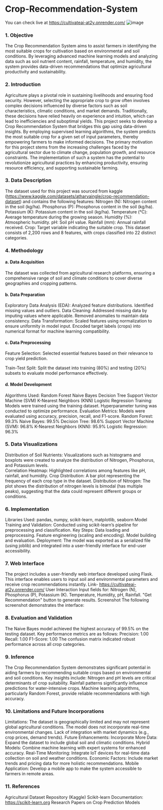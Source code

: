 # Crop-Recommendation-System
You can check live at https://cultivateai-at2y.onrender.com/
![image](https://github.com/user-attachments/assets/44680544-5050-4dde-913f-a42e54b4e7e2)
### 1. Objective
The Crop Recommendation System aims to assist farmers in identifying the most suitable crops for cultivation based on environmental and soil conditions. By leveraging advanced machine learning models and analyzing data such as soil nutrient content, rainfall, temperature, and humidity, the system provides data-driven recommendations that optimize agricultural productivity and sustainability.

### 2. Introduction
Agriculture plays a pivotal role in sustaining livelihoods and ensuring food security. However, selecting the appropriate crop to grow often involves complex decisions influenced by diverse factors such as soil characteristics, climatic conditions, and market demands. Traditionally, these decisions have relied heavily on experience and intuition, which can lead to inefficiencies and suboptimal yields.
This project seeks to develop a Crop Recommendation System that bridges this gap using data-driven insights. By employing supervised learning algorithms, the system predicts the most suitable crop for a given set of input parameters, thereby empowering farmers to make informed decisions.
The primary motivation for this project stems from the increasing challenges faced by the agricultural sector due to climate change, population growth, and resource constraints. The implementation of such a system has the potential to revolutionize agricultural practices by enhancing productivity, ensuring resource efficiency, and supporting sustainable farming.

### 3. Data Description
The dataset used for this project was sourced from kaggle (https://www.kaggle.com/datasets/atharvaingle/crop-recommendation-dataset) and contains the following features:
Nitrogen (N): Nitrogen content in the soil (kg/ha).
Phosphorus (P): Phosphorus content in the soil (kg/ha).
Potassium (K): Potassium content in the soil (kg/ha).
Temperature (°C): Average temperature during the growing season.
Humidity (%): Atmospheric humidity.
pH: Soil pH value.
Rainfall (mm): Annual rainfall received.
Crop: Target variable indicating the suitable crop.
This dataset consists of 2,200 rows and 8 features, with crops classified into 22 distinct categories.

### 4. Methodology
#### a. Data Acquisition
The dataset was collected from agricultural research platforms, ensuring a comprehensive range of soil and climate conditions to cover diverse geographies and cropping patterns.
#### b. Data Preparation
Exploratory Data Analysis (EDA):
Analyzed feature distributions.
Identified missing values and outliers.
Data Cleaning:
Addressed missing data by imputing values where applicable.
Removed anomalies to maintain data consistency.
Data Transformation:
Scaled features using normalization to ensure uniformity in model input.
Encoded target labels (crops) into numerical format for machine learning compatibility.
#### c. Data Preprocessing
Feature Selection: Selected essential features based on their relevance to crop yield prediction.


Train-Test Split: Split the dataset into training (80%) and testing (20%) subsets to evaluate model performance effectively.



#### d. Model Development
Algorithms Used:
  Random Forest
  Naive Bayes
  Decision Tree
  Support Vector Machine (SVM)
  K-Nearest Neighbors (KNN)
  Logistic Regression
Training: Models were trained using the training dataset. Hyperparameter tuning was conducted to optimize performance.
Evaluation Metrics: Models were evaluated using accuracy, precision, recall, and F1-score.
  Random Forest: 99.3%
  Naive Bayes: 99.5%
  Decision Tree: 98.6%
  Support Vector Machine (SVM): 96.8%
  K-Nearest Neighbors (KNN): 95.9%
  Logistic Regression: 96.3%

### 5. Data Visualizations
   Distribution of Soil Nutrients: Visualizations such as histograms and boxplots were created to analyze the distribution of Nitrogen, Phosphorus, and Potassium 
levels.       
   Correlation Heatmap: Highlighted correlations among features like pH, rainfall, and humidity.
   Crop Distribution: A bar plot representing the frequency of each crop type in the dataset.
   Distribution of Nitrogen: The plot shows the distribution of nitrogen levels is bimodal (has multiple peaks), suggesting that the data could represent different 
groups or conditions.

### 6. Implementation
Libraries Used: pandas, numpy, scikit-learn, matplotlib, seaborn
Model Training and Validation:
Conducted using scikit-learn’s pipeline for preprocessing and classification.
Key Steps:
 Data loading and preprocessing.
 Feature engineering (scaling and encoding).
 Model building and evaluation.
Deployment: The model was exported as a serialized file (using joblib) and integrated into a user-friendly interface for end-user accessibility.



### 7. Web Interface
The project includes a user-friendly web interface developed using Flask. This interface enables users to input soil and environmental parameters and receive crop recommendations instantly.
Link- https://cultivateai-at2y.onrender.com/
User Interaction
Input fields for:
Nitrogen (N), Phosphorus (P), Potassium (K).
Temperature, Humidity, pH, Rainfall.
"Get Recommendation" button to generate results.
Screenshot
The following screenshot demonstrates the interface:

### 8. Evaluation and Validation
The Naive Bayes model achieved the highest accuracy of 99.5% on the testing dataset. Key performance metrics are as follows:
Precision: 1.00
Recall: 1.00
F1-Score: 1.00
The confusion matrix indicated robust performance across all crop categories.

### 9. Inference
The Crop Recommendation System demonstrates significant potential in aiding farmers by recommending suitable crops based on environmental and soil conditions. Key insights include:
Nitrogen and pH levels are critical determinants of crop suitability.
Rainfall patterns significantly influence predictions for water-intensive crops.
Machine learning algorithms, particularly Random Forest, provide reliable recommendations with high accuracy.

### 10. Limitations and Future Incorporations
Limitations:
The dataset is geographically limited and may not represent global agricultural conditions.
The model does not incorporate real-time environmental changes.
Lack of integration with market dynamics (e.g., crop prices, demand trends).
Future Enhancements:
Incorporate More Data: Expand the dataset to include global soil and climatic conditions.
Hybrid Models: Combine machine learning with expert systems for enhanced accuracy.
Real-Time Monitoring: Integrate IoT devices for real-time data collection on soil and weather conditions.
Economic Factors: Include market trends and pricing data for more holistic recommendations.
Mobile Application: Develop a mobile app to make the system accessible to farmers in remote areas.

### 11. References
Agricultural Dataset Repository (Kaggle)
Scikit-learn Documentation: https://scikit-learn.org
Research Papers on Crop Prediction Models
